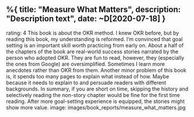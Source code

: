 %{
  title: "Measure What Matters",
  description: "Description text",
  date: ~D[2020-07-18]
}
---
rating: 4
This book is about the OKR method. I knew OKR before, but by reading this book, my understanding is reformed. I’m convinced that goal setting is an important skill worth practicing from early on.
About a half of the chapters of the book are real-world success stories narrated by the person who adopted OKR. They are fun to read, however, they (especially the ones from Google) are oversimplified. Sometimes I learn more anecdotes rather than OKR from them.
Another minor problem of this book is, it spends too many pages to explain what instead of how. Maybe because it needs to explain to and persuade readers with different backgrounds.
In summary, if you are short on time, skipping the history and selectively reading the non-story chapter would be fine for the first time reading. After more goal-setting experience is equipped, the stories might show more value.
image: images/book_reports/measure_what_matters.jpg
